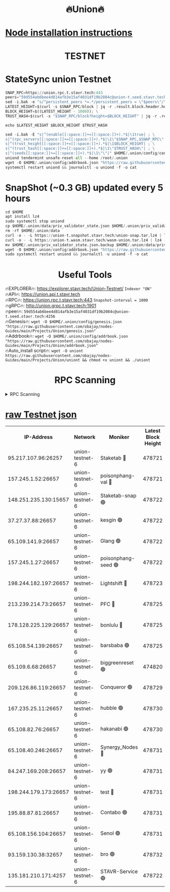 <h1 align="center"> 🔥Union🔥</h1>

[Node installation instructions](https://github.com/obajay/nodes-Guides/tree/main/Projects/Union)
=

<h1 align="center"> TESTNET</h1>

# StateSync union Testnet
```python
SNAP_RPC=https://union.rpc.t.stavr.tech:443
peers="59d554ab6bee4d814afb3e15af4031df19b2084c@union-t.seed.stavr.tech:4256"
sed -i.bak -e "s/^persistent_peers *=.*/persistent_peers = \"$peers\"/" $HOME/.union/config/config.toml
LATEST_HEIGHT=$(curl -s $SNAP_RPC/block | jq -r .result.block.header.height); \
BLOCK_HEIGHT=$((LATEST_HEIGHT - 1000)); \
TRUST_HASH=$(curl -s "$SNAP_RPC/block?height=$BLOCK_HEIGHT" | jq -r .result.block_id.hash)

echo $LATEST_HEIGHT $BLOCK_HEIGHT $TRUST_HASH

sed -i.bak -E "s|^(enable[[:space:]]+=[[:space:]]+).*$|\1true| ; \
s|^(rpc_servers[[:space:]]+=[[:space:]]+).*$|\1\"$SNAP_RPC,$SNAP_RPC\"| ; \
s|^(trust_height[[:space:]]+=[[:space:]]+).*$|\1$BLOCK_HEIGHT| ; \
s|^(trust_hash[[:space:]]+=[[:space:]]+).*$|\1\"$TRUST_HASH\"| ; \
s|^(seeds[[:space:]]+=[[:space:]]+).*$|\1\"\"|" $HOME/.union/config/config.toml
uniond tendermint unsafe-reset-all --home /root/.union
wget -O $HOME/.union/config/addrbook.json "https://raw.githubusercontent.com/obajay/nodes-Guides/main/Projects/Union/addrbook.json"
systemctl restart uniond && journalctl -u uniond -f -o cat
```
# SnapShot (~0.3 GB) updated every 5 hours
```python
cd $HOME
apt install lz4
sudo systemctl stop uniond
cp $HOME/.union/data/priv_validator_state.json $HOME/.union/priv_validator_state.json.backup
rm -rf $HOME/.union/data
curl -o - -L https://union-t.snapshot.stavr.tech/union-snap.tar.lz4 | lz4 -c -d - | tar -x -C $HOME/.union --strip-components 2
curl -o - -L https://union-t.wasm.stavr.tech/wasm-union.tar.lz4 | lz4 -c -d - | tar -x -C $HOME/.union --strip-components 2
mv $HOME/.union/priv_validator_state.json.backup $HOME/.union/data/priv_validator_state.json
wget -O $HOME/.union/config/addrbook.json "https://raw.githubusercontent.com/obajay/nodes-Guides/main/Projects/Union/addrbook.json"
sudo systemctl restart uniond && journalctl -u uniond -f -o cat
```
 <h1 align="center"> Useful Tools</h1>
 
🔥EXPLORER🔥: https://explorer.stavr.tech/Union-Testnet/        `Indexer "ON"` \
🔥API🔥:      https://union.api.t.stavr.tech \
🔥RPC🔥:      https://union.rpc.t.stavr.tech:443              `Snapshot-interval = 1000` \
🔥gRPC🔥:     http://union.grpc.t.stavr.tech:1901 \
🔥peer🔥:     `59d554ab6bee4d814afb3e15af4031df19b2084c@union-t.seed.stavr.tech:4256` \
🔥Genesis🔥:     `wget -O $HOME/.union/config/genesis.json "https://raw.githubusercontent.com/obajay/nodes-Guides/main/Projects/Union/genesis.json"` \
🔥Addrbook🔥: ```wget -O $HOME/.union/config/addrbook.json "https://raw.githubusercontent.com/obajay/nodes-Guides/main/Projects/Union/addrbook.json"``` \
🔥Auto_install script🔥:  `wget -O uniont https://raw.githubusercontent.com/obajay/nodes-Guides/main/Projects/Union/uniont && chmod +x uniont && ./uniont`

<h1 align="center"> RPC Scanning</h1>

<details>
<summary>RPC Scanning</summary>

<h2 align="center"> We scan nodes in real time every 4 hours. And we provide the final result of RPC endpoints.
We cannot influence the operation of these nodes in any way. </h2>


```python
If Voting Power is higher than 0 --> then the Node is a validator of the network and may be subject to attack and be a potential threat to the chain.
```
```python
We marked such validators with a red symbol
```

</details>

[raw Testnet json](https://rpc-check.uniont.stavr.tech/uniont/rpc-uniont-result.json)
=



<table><tr><th>IP-Address</th><th>Network</th><th>Moniker</th><th>Latest Block Height</th><th>Earliest Block Height</th><th>Catching Up</th><th>Tx Index</th><th>Voting Power</th><th>Scan Time</th></tr><tr><td>95.217.107.96:26257</td><td>union-testnet-6</td><td>Staketab 🔴</td><td>478721</td><td>1</td><td>False</td><td>on</td><td>1000002</td><td>2024-03-17T08:41:02.968990044UTC</td></tr><tr><td>157.245.1.52:26657</td><td>union-testnet-6</td><td>poisonphang-val 🔴</td><td>478721</td><td>1</td><td>False</td><td>on</td><td>1000000</td><td>2024-03-17T08:41:03.637578624UTC</td></tr><tr><td>148.251.235.130:15657</td><td>union-testnet-6</td><td>Staketab-snap 🟢</td><td>478722</td><td>1</td><td>False</td><td>on</td><td>0</td><td>2024-03-17T08:41:04.239440128UTC</td></tr><tr><td>37.27.37.88:26657</td><td>union-testnet-6</td><td>kesgin 🟢</td><td>478722</td><td>1</td><td>False</td><td>on</td><td>0</td><td>2024-03-17T08:41:04.591878005UTC</td></tr><tr><td>65.109.141.9:26657</td><td>union-testnet-6</td><td>Glang 🟢</td><td>478722</td><td>1</td><td>False</td><td>on</td><td>0</td><td>2024-03-17T08:41:09.011950142UTC</td></tr><tr><td>157.245.1.27:26657</td><td>union-testnet-6</td><td>poisonphang-seed 🟢</td><td>478722</td><td>1</td><td>False</td><td>on</td><td>0</td><td>2024-03-17T08:41:09.939206152UTC</td></tr><tr><td>198.244.182.197:26657</td><td>union-testnet-6</td><td>Lightshift 🔴</td><td>478723</td><td>1</td><td>False</td><td>on</td><td>1000000</td><td>2024-03-17T08:41:12.294752400UTC</td></tr><tr><td>213.239.214.73:26657</td><td>union-testnet-6</td><td>PFC 🔴</td><td>478725</td><td>1</td><td>False</td><td>on</td><td>1000001</td><td>2024-03-17T08:41:22.792522965UTC</td></tr><tr><td>178.128.225.129:26657</td><td>union-testnet-6</td><td>bonlulu 🔴</td><td>478725</td><td>1</td><td>False</td><td>on</td><td>1000000</td><td>2024-03-17T08:41:23.440521078UTC</td></tr><tr><td>65.108.54.139:26657</td><td>union-testnet-6</td><td>barsbaba 🟢</td><td>478725</td><td>1</td><td>False</td><td>on</td><td>0</td><td>2024-03-17T08:41:23.820849733UTC</td></tr><tr><td>65.109.6.68:26657</td><td>union-testnet-6</td><td>biggreenreset 🟢</td><td>474820</td><td>1</td><td>False</td><td>on</td><td>0</td><td>2024-03-17T08:41:26.184576864UTC</td></tr><tr><td>209.126.86.119:26657</td><td>union-testnet-6</td><td>Conqueror 🟢</td><td>478729</td><td>1</td><td>False</td><td>on</td><td>0</td><td>2024-03-17T08:41:47.931801751UTC</td></tr><tr><td>167.235.25.11:26657</td><td>union-testnet-6</td><td>hubble 🟢</td><td>478730</td><td>1</td><td>False</td><td>on</td><td>0</td><td>2024-03-17T08:41:54.285714260UTC</td></tr><tr><td>65.108.82.76:26657</td><td>union-testnet-6</td><td>hakanabi 🟢</td><td>478730</td><td>1</td><td>False</td><td>on</td><td>0</td><td>2024-03-17T08:41:54.686518567UTC</td></tr><tr><td>65.108.40.246:26657</td><td>union-testnet-6</td><td>Synergy_Nodes 🔴</td><td>478731</td><td>1</td><td>False</td><td>on</td><td>1000001</td><td>2024-03-17T08:42:01.163751329UTC</td></tr><tr><td>84.247.169.208:26657</td><td>union-testnet-6</td><td>yy 🟢</td><td>478731</td><td>1</td><td>False</td><td>on</td><td>0</td><td>2024-03-17T08:42:01.522222937UTC</td></tr><tr><td>198.244.179.173:26657</td><td>union-testnet-6</td><td>test 🔴</td><td>478731</td><td>1</td><td>False</td><td>on</td><td>1000001</td><td>2024-03-17T08:42:03.853936234UTC</td></tr><tr><td>195.88.87.81:26657</td><td>union-testnet-6</td><td>Contabo 🟢</td><td>478731</td><td>1</td><td>False</td><td>on</td><td>0</td><td>2024-03-17T08:42:04.222550426UTC</td></tr><tr><td>65.108.156.104:26657</td><td>union-testnet-6</td><td>Senol 🟢</td><td>478731</td><td>1</td><td>False</td><td>on</td><td>0</td><td>2024-03-17T08:42:04.577834509UTC</td></tr><tr><td>93.159.130.38:32657</td><td>union-testnet-6</td><td>bro 🟢</td><td>478732</td><td>1</td><td>False</td><td>on</td><td>0</td><td>2024-03-17T08:42:04.910212874UTC</td></tr><tr><td>135.181.210.171:4257</td><td>union-testnet-6</td><td>STAVR-Service 🟢</td><td>478722</td><td>478001</td><td>False</td><td>on</td><td>0</td><td>2024-03-17T08:41:03.981023638UTC</td></tr></table>
